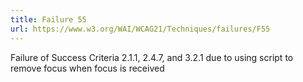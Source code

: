```yaml
---
title: Failure 55
url: https://www.w3.org/WAI/WCAG21/Techniques/failures/F55
---
```

Failure of Success Criteria 2.1.1, 2.4.7, and 3.2.1 due to using script to remove focus when focus is received
